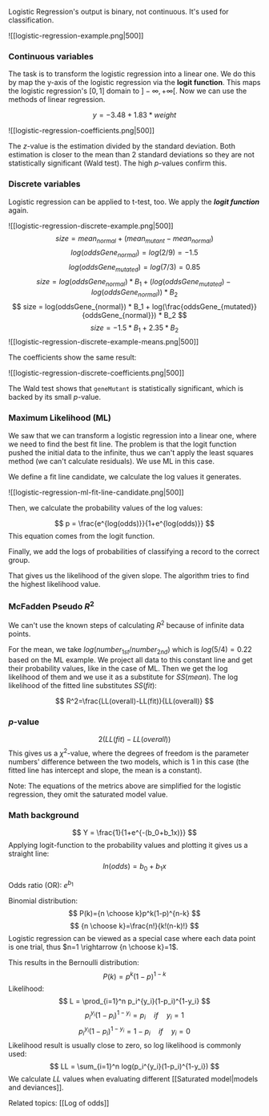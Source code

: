 Logistic Regression's output is binary, not continuous. It's used for classification.

![[logistic-regression-example.png|500]]
### Continuous variables

The task is to transform the logistic regression into a linear one. We do this by map the y-axis of the logistic regression via the **logit function**. This maps the logistic regression's $[0,  1]$ domain to $]-\infty, +\infty[$. Now we can use the methods of linear regression. 

$$
y = -3.48+1.83*weight
$$

![[logistic-regression-coefficients.png|500]]

The $z$-value is the estimation divided by the standard deviation. Both estimation is closer to the mean than 2 standard deviations so they are not statistically significant (Wald test). The high $p$-values confirm this.

### Discrete variables

Logistic regression can be applied to t-test, too. We apply the ***logit function*** again.

![[logistic-regression-discrete-example.png|500]]
$$
size = mean_{normal}+(mean_{mutant}-mean_{normal})
$$
$$
log(oddsGene_{normal})=log(2/9)=-1.5
$$
$$
log(oddsGene_{mutated})=log(7/3)=0.85
$$
$$
size = log(oddsGene_{normal}) * B_1 + (log(oddsGene_{mutated})-log(oddsGene_{normal})) * B_2
$$
$$
size = log(oddsGene_{normal}) * B_1 + log(\frac{oddsGene_{mutated}}{oddsGene_{normal}}) * B_2
$$
$$
size = -1.5*B_1+2.35*B_2
$$
![[logistic-regression-discrete-example-means.png|500]]

The coefficients show the same result:

![[logistic-regression-discrete-coefficients.png|500]]

The Wald test shows that `geneMutant` is statistically significant, which is backed by its small $p$-value.

### Maximum Likelihood (ML)

We saw that we can transform a logistic regression into a linear one, where we need to find the best fit line. The problem is that the logit function pushed the initial data to the infinite, thus we can't apply the least squares method (we can't calculate residuals). We use ML in this case.

We define a fit line candidate, we calculate the log values it generates.

![[logistic-regression-ml-fit-line-candidate.png|500]]

Then, we calculate the probability values of the log values:

$$
p = \frac{e^{log(odds)}}{1+e^{log(odds)}}
$$
This equation comes from the logit function.

Finally, we add the logs of probabilities of classifying a record to the correct group.

That gives us the likelihood of the given slope. The algorithm tries to find the highest likelihood value.

### McFadden Pseudo $R^2$

We can't use the known steps of calculating $R^2$ because of infinite data points.

For the mean, we take $log(number_{1st}/number_{2nd})$ which is $log(5/4)=0.22$ based on the ML example. We project all data to this constant line and get their probability values, like in the case of ML. Then we get the log likelihood of them and we use it as a substitute for $SS(mean)$. The log likelihood of the fitted line substitutes $SS(fit)$:

$$
R^2=\frac{LL(overall)-LL(fit)}{LL(overall)}
$$
### $p$-value

$$
2(LL(fit)-LL(overall))
$$
This gives us a $\chi^2$-value, where the degrees of freedom is the parameter numbers' difference between the two models, which is 1 in this case (the fitted line has intercept and slope, the mean is a constant).

Note: The equations of the metrics above are simplified for the logistic regression, they omit the saturated model value.

### Math background

$$
Y = \frac{1}{1+e^{-(b_0+b_1x)}}
$$
Applying logit-function to the probability values and plotting it gives us a straight line:
$$
ln(odds)=b_0+b_1x
$$

Odds ratio (OR): $e^{b_1}$ 

Binomial distribution:
$$
P(k)={n \choose k}p^k(1-p)^{n-k}
$$
$$
{n \choose k}=\frac{n!}{k!(n-k)!}
$$
Logistic regression can be viewed as a special case where each data point is one trial, thus $n=1 \rightarrow {n \choose k}=1$.

This results in the Bernoulli distribution:
$$
P(k)=p^k(1-p)^{1-k}
$$
Likelihood:
$$
L = \prod_{i=1}^n p_i^{y_i}(1-p_i)^{1-y_i}
$$
$$
p_i^{y_i}(1-p_i)^{1-y_i} = p_i \quad if \quad y_i=1
$$
$$
p_i^{y_i}(1-p_i)^{1-y_i} = 1-p_i \quad if \quad y_i=0
$$
Likelihood result is usually close to zero, so log likelihood is commonly used:
$$
LL = \sum_{i=1}^n log(p_i^{y_i}(1-p_i)^{1-y_i})
$$
We calculate $LL$ values when evaluating different [[Saturated model|models and deviances]].

Related topics:
[[Log of odds]]

